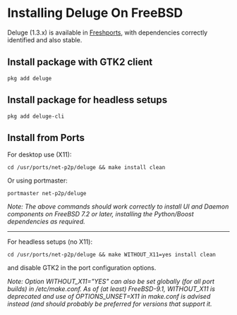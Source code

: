 # Installing Deluge On FreeBSD

Deluge (1.3.x) is available in [Freshports](http://www.freshports.org/net-p2p/deluge/), with dependencies correctly identified and also stable. 

## Install package with GTK2 client

```
pkg add deluge
```

## Install package for headless setups

```
pkg add deluge-cli
```


## Install from Ports

For desktop use (X11):

```
cd /usr/ports/net-p2p/deluge && make install clean
```

Or using portmaster:

```
portmaster net-p2p/deluge
```

*Note: The above commands should work correctly to install UI and Daemon components on FreeBSD 7.2 or later, installing the Python/Boost dependencies as required.*

---

For headless setups (no X11):

```
cd /usr/ports/net-p2p/deluge && make WITHOUT_X11=yes install clean
```
and disable GTK2 in the port configuration options.

*Note:  Option WITHOUT_X11="YES" can also be set globally (for all port builds) in /etc/make.conf. As of (at least) FreeBSD-9.1, WITHOUT_X11 is deprecated and use of OPTIONS_UNSET=X11 in make.conf is advised instead (and should probably be preferred for versions that support it.*


